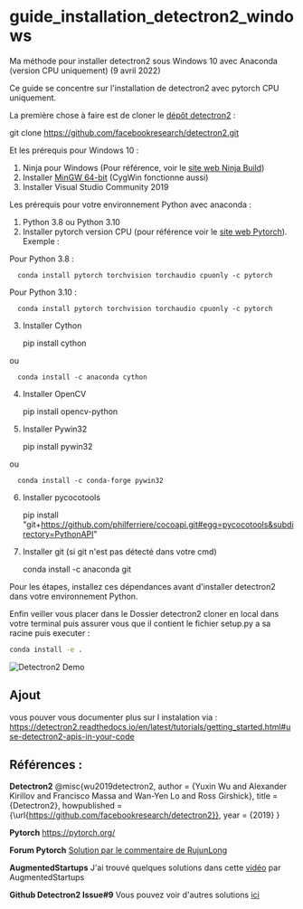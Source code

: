 # guide_installation_detectron2_windows

Ma méthode pour installer detectron2 sous Windows 10 avec Anaconda (version CPU uniquement) (9 avril 2022)

Ce guide se concentre sur l'installation de detectron2 avec pytorch CPU uniquement.

La première chose à faire est de cloner le [dépôt detectron2](https://github.com/facebookresearch/detectron2) :

   git clone https://github.com/facebookresearch/detectron2.git

Et les prérequis pour Windows 10 :

1. Ninja pour Windows (Pour référence, voir le [site web Ninja Build](https://ninja-build.org/))
2. Installer [MinGW 64-bit](https://sourceforge.net/projects/mingw/) (CygWin fonctionne aussi)
3. Installer Visual Studio Community 2019

Les prérequis pour votre environnement Python avec anaconda :

1. Python 3.8 ou Python 3.10
2. Installer pytorch version CPU (pour référence voir le [site web Pytorch](https://pytorch.org/)). Exemple :
  
  Pour Python 3.8 :
  
      conda install pytorch torchvision torchaudio cpuonly -c pytorch
  
  Pour Python 3.10 :
  
      conda install pytorch torchvision torchaudio cpuonly -c pytorch
 
3. Installer Cython
  
      pip install cython
  
  ou
   
      conda install -c anaconda cython
   
4. Installer OpenCV
  
      pip install opencv-python

5. Installer Pywin32
  
      pip install pywin32
       
  ou
   
      conda install -c conda-forge pywin32

6. Installer pycocotools
  
      pip install "git+https://github.com/philferriere/cocoapi.git#egg=pycocotools&subdirectory=PythonAPI"

7. Installer git (si git n'est pas détecté dans votre cmd)
  
      conda install -c anaconda git
  
Pour les étapes, installez ces dépendances avant d'installer detectron2 dans votre environnement Python.

Enfin veiller vous placer dans le Dossier detectron2 cloner en local dans votre terminal 
puis assurer vous que il contient le fichier setup.py a sa racine 
puis executer : 
```Bash
conda install -e .
```

![Detectron2 Demo](https://github.com/facebookresearch/detectron2/raw/main/demo/demo.gif)

## Ajout

vous pouver vous documenter plus sur l instalation via : https://detectron2.readthedocs.io/en/latest/tutorials/getting_started.html#use-detectron2-apis-in-your-code

## Références :

**Detectron2**
@misc{wu2019detectron2,
 author =       {Yuxin Wu and Alexander Kirillov and Francisco Massa and
                 Wan-Yen Lo and Ross Girshick},
 title =        {Detectron2},
 howpublished = {\url{https://github.com/facebookresearch/detectron2}},
 year =         {2019}
}

**Pytorch**
https://pytorch.org/

**Forum Pytorch**
[Solution par le commentaire de RujunLong](https://discuss.pytorch.org/t/detectron-2-on-windows-10/93639/3)

**AugmentedStartups**
J'ai trouvé quelques solutions dans cette [vidéo](https://youtu.be/JC4D9kfZdDI) par AugmentedStartups

**Github Detectron2 Issue#9**
Vous pouvez voir d'autres solutions [ici](https://github.com/facebookresearch/detectron2/issues/9)
